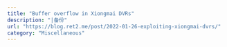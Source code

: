 ```yaml
---
title: "Buffer overflow in Xiongmai DVRs"
description: "|备份"
url: "https://blog.ret2.me/post/2022-01-26-exploiting-xiongmai-dvrs/"
category: "Miscellaneous"
---
```

